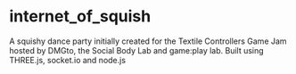 # internet_of_squish
A squishy dance party initially created for the Textile Controllers Game Jam hosted by DMGto, the Social Body Lab and game:play lab. Built using THREE.js, socket.io and node.js
